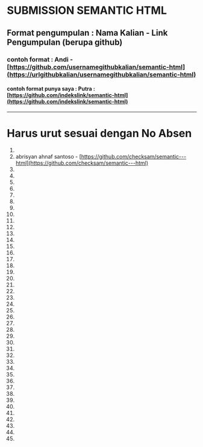 # SUBMISSION SEMANTIC HTML
## Format pengumpulan : Nama Kalian - Link Pengumpulan (berupa github)
### contoh format : Andi - [https://github.com/usernamegithubkalian/semantic-html](https://urlgithubkalian/usernamegithubkalian/semantic-html) 
#### contoh format punya saya : Putra : [https://github.com/indekslink/semantic-html](https://github.com/indekslink/semantic-html)
---
# Harus urut sesuai dengan No Absen  
1.
2. abrisyan ahnaf santoso - [https://github.com/checksam/semantic---html](https://github.com/checksam/semantic---html)
3.
4.
5.
6.
7.
8.
9.
10.
11.
12.
13.
14.
15.
16.
17.
18.
19.
20.
21.
22.
23.
24.
25.
26.
27.
28.
29.
30.
31.
32.
33.
34.
35.
36.
37.
38.
39.
40.
41.
42.
43.
44.
45.
